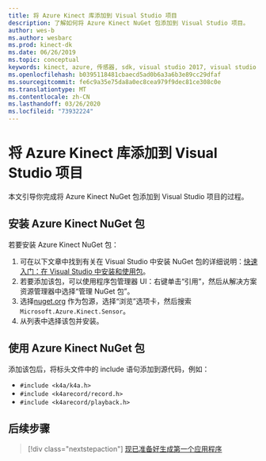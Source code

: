 ```yaml
---
title: 将 Azure Kinect 库添加到 Visual Studio 项目
description: 了解如何将 Azure Kinect NuGet 包添加到 Visual Studio 项目。
author: wes-b
ms.author: wesbarc
ms.prod: kinect-dk
ms.date: 06/26/2019
ms.topic: conceptual
keywords: kinect, azure, 传感器, sdk, visual studio 2017, visual studio 2019, nuget
ms.openlocfilehash: b0395118481cbaecd5ad0b6a3a6b3e89cc29dfaf
ms.sourcegitcommit: fe6c9a35e75da8a0ec8cea979f9dec81ce308c0e
ms.translationtype: MT
ms.contentlocale: zh-CN
ms.lasthandoff: 03/26/2020
ms.locfileid: "73932224"
---
```

# <a name="add-azure-kinect-library-to-your-visual-studio-project"></a>将 Azure Kinect 库添加到 Visual Studio 项目

本文引导你完成将 Azure Kinect NuGet 包添加到 Visual Studio 项目的过程。

## <a name="install-azure-kinect-nuget-package"></a>安装 Azure Kinect NuGet 包

若要安装 Azure Kinect NuGet 包：

1. 可在以下文章中找到有关在 Visual Studio 中安装 NuGet 包的详细说明：[快速入门：在 Visual Studio 中安装和使用包](https://docs.microsoft.com/nuget/quickstart/install-and-use-a-package-in-visual-studio)。
2. 若要添加该包，可以使用程序包管理器 UI：右键单击“引用”，然后从解决方案资源管理器中选择“管理 NuGet 包”。
3. 选择[nuget.org](https://www.nuget.org) 作为包源，选择“浏览”选项卡，然后搜索 `Microsoft.Azure.Kinect.Sensor`。
4. 从列表中选择该包并安装。

## <a name="use-azure-kinect-nuget-package"></a>使用 Azure Kinect NuGet 包

添加该包后，将标头文件中的 include 语句添加到源代码，例如：

- `#include <k4a/k4a.h>`
- `#include <k4arecord/record.h>`
- `#include <k4arecord/playback.h>`

## <a name="next-steps"></a>后续步骤

> [!div class="nextstepaction"]
>[现已准备好生成第一个应用程序](build-first-app.md)
